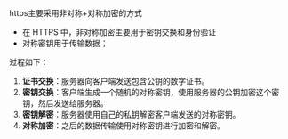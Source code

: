 
https主要采用非对称+对称加密的方式

- 在 HTTPS 中，非对称加密主要用于密钥交换和身份验证
- 对称密钥用于传输数据；

过程如下：

1. **证书交换**：服务器向客户端发送包含公钥的数字证书。
2. **密钥交换**：客户端生成一个随机的对称密钥，使用服务器的公钥加密这个密钥，然后发送给服务器。
3. **密钥解密**：服务器使用自己的私钥解密客户端发送的对称密钥。
4. **对称加密**：之后的数据传输使用对称密钥进行加密和解密。
